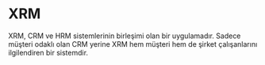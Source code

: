 # XRM
XRM,  CRM ve HRM sistemlerinin birleşimi olan bir uygulamadır. Sadece müşteri odaklı olan CRM yerine XRM hem müşteri hem de şirket çalışanlarını ilgilendiren bir sistemdir.
